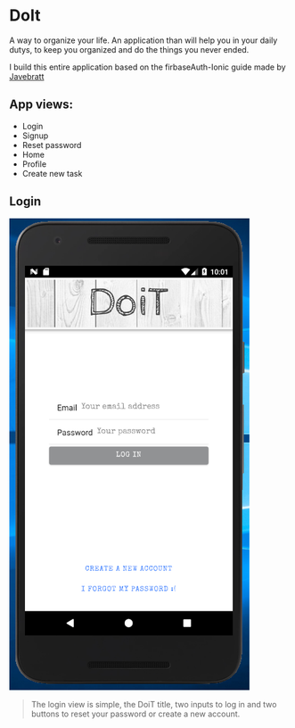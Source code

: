 # DoIt
A way to organize your life.
An application than will help you in your daily dutys, to keep you organized and do the things you never ended.

I build this entire application based on the firbaseAuth-Ionic guide made by [Javebratt](https://javebratt.com)

## App views:
- Login
- Signup
- Reset password
- Home
- Profile
- Create new task


## Login
![img](./images/login.PNG)
> The login view is simple, the DoiT title, two inputs to log in and two buttons to reset your password or create a new account.

